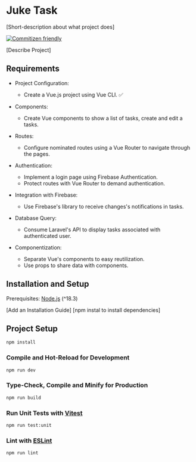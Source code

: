# Juke Task

[Short-description about what project does]

[![Commitizen friendly](https://img.shields.io/badge/commitizen-friendly-brightgreen.svg)](http://commitizen.github.io/cz-cli/)

[Describe Project]

## Requirements

- Project Configuration:

  - Create a Vue.js project using Vue CLI. ✅

- Components:

  - Create Vue components to show a list of tasks, create and edit a tasks.

- Routes:

  - Configure nominated routes using a Vue Router to navigate through the pages.

- Authentication:

  - Implement a login page using Firebase Authentication.
  - Protect routes with Vue Router to demand authentication.

- Integration with Firebase:

  - Use Firebase's library to receive changes's notifications in tasks.

- Database Query:

  - Consume Laravel's API to display tasks associated with authenticated user.

- Componentization:
  - Separate Vue's components to easy reutilization.
  - Use props to share data with components.

## Installation and Setup

Prerequisites: [Node.js](https://nodejs.org/en) (^18.3)

[Add an Installation Guide]
[npm instal to install dependencies]

## Project Setup

```sh
npm install
```

### Compile and Hot-Reload for Development

```sh
npm run dev
```

### Type-Check, Compile and Minify for Production

```sh
npm run build
```

### Run Unit Tests with [Vitest](https://vitest.dev/)

```sh
npm run test:unit
```

### Lint with [ESLint](https://eslint.org/)

```sh
npm run lint
```
